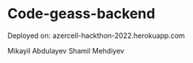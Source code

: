 # Code-geass-backend

Deployed on:
azercell-hackthon-2022.herokuapp.com


Mikayil Abdulayev
Shamil Mehdiyev

